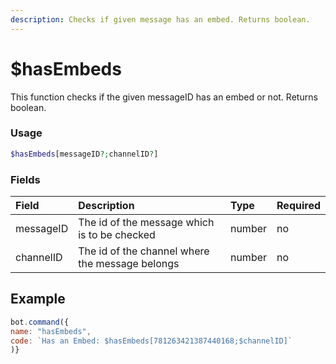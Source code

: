 ```yaml
---
description: Checks if given message has an embed. Returns boolean.
---
```


# $hasEmbeds

This function checks if the given messageID has an embed or not. Returns boolean.

### Usage
```php
$hasEmbeds[messageID?;channelID?]
```


### Fields

| Field | Description | Type | Required |
| :--- | :--- | :--- | :--- |
| messageID | The id of the message which is to be checked | number | no |
| channelID | The id of the channel where the message belongs | number | no|

## Example
```javascript
bot.command({
name: "hasEmbeds",
code: `Has an Embed: $hasEmbeds[781263421387440168;$channelID]`
)}
```

